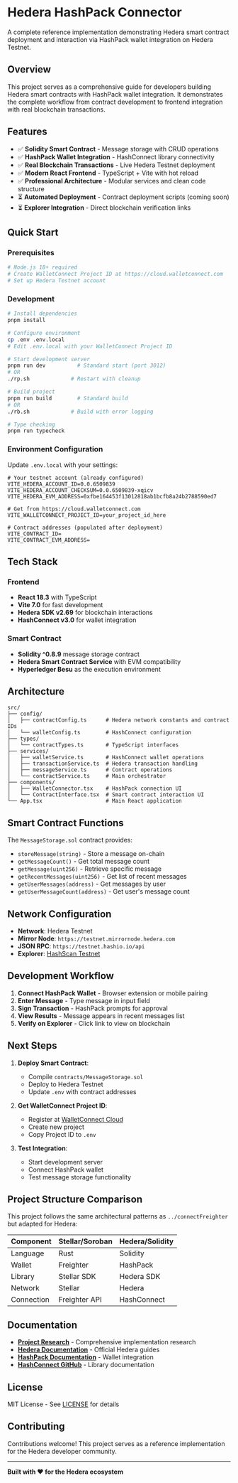 # Hedera HashPack Connector

A complete reference implementation demonstrating Hedera smart contract deployment and interaction via HashPack wallet integration on Hedera Testnet.

## Overview

This project serves as a comprehensive guide for developers building Hedera smart contracts with HashPack wallet integration. It demonstrates the complete workflow from contract development to frontend integration with real blockchain transactions.

## Features

- ✅ **Solidity Smart Contract** - Message storage with CRUD operations
- ✅ **HashPack Wallet Integration** - HashConnect library connectivity  
- ✅ **Real Blockchain Transactions** - Live Hedera Testnet deployment
- ✅ **Modern React Frontend** - TypeScript + Vite with hot reload
- ✅ **Professional Architecture** - Modular services and clean code structure
- ⏳ **Automated Deployment** - Contract deployment scripts (coming soon)
- ⏳ **Explorer Integration** - Direct blockchain verification links

## Quick Start

### Prerequisites
```bash
# Node.js 18+ required
# Create WalletConnect Project ID at https://cloud.walletconnect.com
# Set up Hedera Testnet account
```

### Development
```bash
# Install dependencies
pnpm install

# Configure environment
cp .env .env.local
# Edit .env.local with your WalletConnect Project ID

# Start development server
pnpm run dev          # Standard start (port 3012)
# OR
./rp.sh             # Restart with cleanup

# Build project
pnpm run build        # Standard build
# OR
./rb.sh             # Build with error logging

# Type checking
pnpm run typecheck
```

### Environment Configuration

Update `.env.local` with your settings:
```env
# Your testnet account (already configured)
VITE_HEDERA_ACCOUNT_ID=0.0.6509839
VITE_HEDERA_ACCOUNT_CHECKSUM=0.0.6509839-xqicv
VITE_HEDERA_EVM_ADDRESS=0xfbe164453f13012818ab1bcfb8a24b2788590ed7

# Get from https://cloud.walletconnect.com
VITE_WALLETCONNECT_PROJECT_ID=your_project_id_here

# Contract addresses (populated after deployment)
VITE_CONTRACT_ID=
VITE_CONTRACT_EVM_ADDRESS=
```

## Tech Stack

### Frontend
- **React 18.3** with TypeScript
- **Vite 7.0** for fast development  
- **Hedera SDK v2.69** for blockchain interactions
- **HashConnect v3.0** for wallet integration

### Smart Contract
- **Solidity ^0.8.9** message storage contract
- **Hedera Smart Contract Service** with EVM compatibility
- **Hyperledger Besu** as the execution environment

## Architecture

```
src/
├── config/
│   ├── contractConfig.ts      # Hedera network constants and contract IDs
│   └── walletConfig.ts        # HashConnect configuration
├── types/
│   └── contractTypes.ts       # TypeScript interfaces  
├── services/
│   ├── walletService.ts       # HashConnect wallet operations
│   ├── transactionService.ts  # Hedera transaction handling
│   ├── messageService.ts      # Contract operations
│   └── contractService.ts     # Main orchestrator
├── components/
│   ├── WalletConnector.tsx    # HashPack connection UI
│   └── ContractInterface.tsx  # Smart contract interaction UI
└── App.tsx                    # Main React application
```

## Smart Contract Functions

The `MessageStorage.sol` contract provides:
- `storeMessage(string)` - Store a message on-chain
- `getMessageCount()` - Get total message count
- `getMessage(uint256)` - Retrieve specific message
- `getRecentMessages(uint256)` - Get list of recent messages
- `getUserMessages(address)` - Get messages by user
- `getUserMessageCount(address)` - Get user's message count

## Network Configuration

- **Network**: Hedera Testnet
- **Mirror Node**: `https://testnet.mirrornode.hedera.com`
- **JSON RPC**: `https://testnet.hashio.io/api`
- **Explorer**: [HashScan Testnet](https://hashscan.io/testnet)

## Development Workflow

1. **Connect HashPack Wallet** - Browser extension or mobile pairing
2. **Enter Message** - Type message in input field
3. **Sign Transaction** - HashPack prompts for approval
4. **View Results** - Message appears in recent messages list
5. **Verify on Explorer** - Click link to view on blockchain

## Next Steps

1. **Deploy Smart Contract**:
   - Compile `contracts/MessageStorage.sol`
   - Deploy to Hedera Testnet
   - Update `.env` with contract addresses

2. **Get WalletConnect Project ID**:
   - Register at [WalletConnect Cloud](https://cloud.walletconnect.com)
   - Create new project
   - Copy Project ID to `.env`

3. **Test Integration**:
   - Start development server
   - Connect HashPack wallet
   - Test message storage functionality

## Project Structure Comparison

This project follows the same architectural patterns as `../connectFreighter` but adapted for Hedera:

| Component | Stellar/Soroban | Hedera/Solidity |
|-----------|----------------|-----------------|
| Language  | Rust           | Solidity        |
| Wallet    | Freighter      | HashPack        |
| Library   | Stellar SDK    | Hedera SDK      |
| Network   | Stellar        | Hedera          |
| Connection| Freighter API  | HashConnect     |

## Documentation

- **[Project Research](docs/project.md)** - Comprehensive implementation research
- **[Hedera Documentation](https://docs.hedera.com/)** - Official Hedera guides
- **[HashPack Documentation](https://www.hashpack.app/developers)** - Wallet integration
- **[HashConnect GitHub](https://github.com/Hashpack/hashconnect)** - Library documentation

## License

MIT License - See [LICENSE](LICENSE) for details

## Contributing

Contributions welcome! This project serves as a reference implementation for the Hedera developer community.

---

**Built with ❤️ for the Hedera ecosystem**